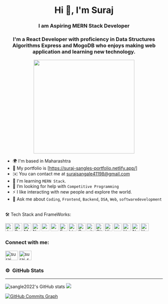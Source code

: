 <!-- <img width="100%" height="200px" src="https://dvokhk8ohqhd8.cloudfront.net/assets/engineering_types/full_stack/hero_image-6d2af04d8ff26b2334e0f866b3e3671b8c5e32fca0f4883c2e6a35248e36d77d.svg"/> -->

<h1 align="center">Hi 👋, I'm Suraj</h1>

<h3 align="center">I am Aspiring MERN Stack Developer</h3>
<h3 align="center">I'm a React Developer with proficiency in Data Structures Algorithms Express and MogoDB who enjoys making web application and learning new technology.</h3>
<!-- <img align="right" alt="Coding" width="400" src="https://cdn.dribbble.com/users/1162077/screenshots/3848914/programmer.gif" /> -->
<p align="center" ><img width="80%" height="300px" src="https://miro.medium.com/max/1400/0*FGD6BUzzZs1VJLuY.gif" /></p>

<!-- <p align="left"> <img src="https://komarev.com/ghpvc/?username=sangle2022&label=Profile%20views&color=0e75b6&style=flat" alt="sangle2022" /> </p> -->

* 🌍  I'm based in Maharashtra
* 💬  My portfolio is [https://suraj-sangles-portfolio.netlify.app/]
* ✉️  You can contact me at [surajsangale41198@gmail.com](mailto:surajsangale41198@gmail.com)
* 🧠  I'm learning `MERN Stack`.
* 🤔  I’m looking for help with `Competitive Programming`
* ⚡  I like interacting with new people and explore the world.
* 💬  Ask me about `Coding`, `Frontend`, `Backend`,  `DSA`,  `Web`,  `softwaredevelopment`
<br/>
 🛠️ Tech Stack and FrameWorks:

<p align="left">
<img alt="Javascript" src="https://img.shields.io/badge/JavaScript-323330?style=for-the-badge&logo=javascript&logoColor=F7DF1E"  height="25px"/>
<img alt="React" src="https://img.shields.io/badge/React-20232A?style=for-the-badge&logo=react&logoColor=61DAFB" height="25px"/>
<img alt="MongoDB" src="https://img.shields.io/badge/-MongoDB-13aa52?style=flat-square&logo=mongodb&logoColor=white"  height="25px"/>
<img alt="Nodejs" src="https://img.shields.io/badge/-Nodejs-43853d?style=flat-square&logo=Node.js&logoColor=white"  height="25px"/>
<img alt="npm" src="https://img.shields.io/badge/NPM-%23000000.svg?style=for-the-badge&logo=npm&logoColor=white" height="25px"/>
<img alt="redux" src="https://img.shields.io/badge/-Redux-764ABC?style=flat-square&logo=redux&logoColor=white" height="25px"/>
 <img alt="Express" src="https://img.shields.io/badge/express.js-%23404d59.svg?style=for-the-badge&logo=express&logoColor=%2361DAFB" height="25px"/>

<img alt="html5" src="https://img.shields.io/badge/HTML5-E34F26?style=for-the-badge&logo=html5&logoColor=white" height="25px"/>
<img alt="Css3" src="https://img.shields.io/badge/CSS3-1572B6?style=for-the-badge&logo=css3&logoColor=white" height="25px"/>
<img alt="git" src="https://img.shields.io/badge/-Git-F05032?style=flat-square&logo=git&logoColor=white" height="25px"/>
 <img alt="Github" src="https://img.shields.io/badge/-GitHub-black?style=flat-square&logo=github" height="25px"/>
 <img alt="Visual Studio Code" src="https://img.shields.io/badge/-Visual%20Studio%20Code-05122A?style=flat&logo=visual-studio-code&logoColor=007ACC" height="25px"/>
 <img alt="postman" src="https://img.shields.io/badge/-Postman-00C7B7?style=flat-square&logo=postman&logoColor=white" height="25px"/>
 <img alt="Heroku" src="https://img.shields.io/badge/-Heroku-430098?style=flat-square&logo=heroku&logoColor=white" height="25px"/>
  <img alt="Netlify" src="https://img.shields.io/badge/-Netlify-black?style=flat-square&logo=netlify" height="25px"/>
<img alt="Vercel" src="https://img.shields.io/badge/-Vercel-black?style=flat-square&logo=vercel" height="25px"/>

</p>

<h3 align="left">Connect with me:</h3>
<p align="left" >
<a href="https://linkedin.com/in/suraj sangle" target="blank"><img align="center" src="https://raw.githubusercontent.com/rahuldkjain/github-profile-readme-generator/master/src/images/icons/Social/linked-in-alt.svg" alt="suraj sangle" height="30" width="40" /></a>
<a href="https://instagram.com/suraj_sangale_00" target="blank"><img align="center" src="https://raw.githubusercontent.com/rahuldkjain/github-profile-readme-generator/master/src/images/icons/Social/instagram.svg" alt="suraj_sangale_00" height="30" width="40" /></a>
</p>

### ⚙️ &nbsp;GitHub Stats
 <hr>
<div display="inline">
<!-- <a href="http://www.github.com/Sneha052022"> -->
 <img src="https://github-readme-stats.vercel.app/api?username=sangle2022&show_icons=true&hide=&count_private=true&title_color=facc15&text_color=ffffff&icon_color=ef4444&bg_color=365314&hide_border=true&show_icons=true" alt="sangle2022's GitHub stats" />

<img src="https://github-readme-streak-stats.herokuapp.com/?user=sangle2022&stroke=ffffff&background=365314&ring=facc15&fire=facc15&currStreakNum=ffffff&currStreakLabel=facc15&sideNums=ffffff&sideLabels=ffffff&dates=ffffff&hide_border=true" />
 </div>

<a href="http://www.github.com/Aadi0706"><img src="https://activity-graph.herokuapp.com/graph?username=sangle2022&bg_color=365314&color=ffffff&line=ef4444&point=ffffff&area_color=365314&area=true&hide_border=true&custom_title=GitHub%20Commits%20Graph" alt="GitHub Commits Graph" /></a>
